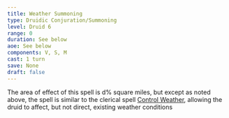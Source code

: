 ```yaml
---
title: Weather Summoning
type: Druidic Conjuration/Summoning
level: Druid 6
range: 0
duration: See below
aoe: See below
components: V, S, M
cast: 1 turn
save: None
draft: false
---
```


The area of effect of this spell is d% square miles, but except as noted above, the spell is similar to the clerical spell [Control Weather](/srd/spells/cleric/control-weather), allowing the druid to affect, but not direct, existing weather conditions
